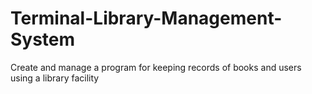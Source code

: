 # Terminal-Library-Management-System
Create and manage a program for keeping records of books and users using a library facility
